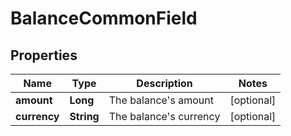 

# BalanceCommonField

## Properties

Name | Type | Description | Notes
------------ | ------------- | ------------- | -------------
**amount** | **Long** | The balance&#39;s amount |  [optional]
**currency** | **String** | The balance&#39;s currency |  [optional]





